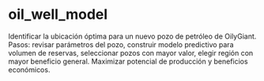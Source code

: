 # oil_well_model
Identificar la ubicación óptima para un nuevo pozo de petróleo de OilyGiant. Pasos: revisar parámetros del pozo, construir modelo predictivo para volumen de reservas, seleccionar pozos con mayor valor, elegir región con mayor beneficio general. Maximizar potencial de producción y beneficios económicos.
